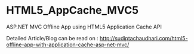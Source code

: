 # HTML5_AppCache_MVC5
ASP.NET MVC Offline App using HTML5 Application Cache API

Detailed Article/Blog can be read on : http://sudiptachaudhari.com/html5-offline-app-with-application-cache-asp-net-mvc/

